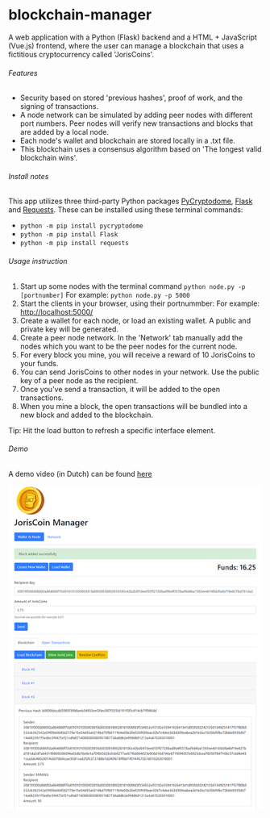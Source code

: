 # blockchain-manager
A web application with a Python (Flask) backend and a HTML + JavaScript (Vue.js) frontend, where the user can manage a blockchain that uses a fictitious cryptocurrency called 'JorisCoins'. 

###### Features
- Security based on stored 'previous hashes', proof of work, and the signing of transactions.
- A node network can be simulated by adding peer nodes with different port numbers. Peer nodes will verify new transactions and blocks that are added by a local node. 
- Each node's wallet and blockchain are stored locally in a .txt file.
- This blockchain uses a consensus algorithm based on 'The longest valid blockchain wins'.  

###### Install notes
This app utilizes three third-party Python packages [PyCryptodome](https://pycryptodome.readthedocs.io/en/latest/index.html#), [Flask](https://palletsprojects.com/p/flask/) and [Requests](https://2.python-requests.org/en/master/). These can be installed using these terminal commands:
- `python -m pip install pycryptodome`
- `python -m pip install Flask`
- `python -m pip install requests`

###### Usage instruction
1. Start up some nodes with the terminal command `python node.py -p [portnumber]` For example: `python node.py -p 5000`
2. Start the clients in your browser, using their portnummber: For example: [http://localhost:5000/](http://localhost:5000/)
3. Create a wallet for each node, or load an existing wallet. A public and private key will be generated.
4. Create a peer node network. In the 'Network' tab manually add the nodes which you want to be the peer nodes for the current node.
5. For every block you mine, you will receive a reward of 10 JorisCoins to your funds.
6. You can send JorisCoins to other nodes in your network. Use the public key of a peer node as the recipient.
7. Once you've send a transaction, it will be added to the open transactions.
8. When you mine a block, the open transactions will be bundled into a new block and added to the blockchain.

Tip: Hit the load button to refresh a specific interface element.

###### Demo
A demo video (in Dutch) can be found [here](https://vimeo.com/409288060)

<img src="screenshot_JorisCoin.png"/>
